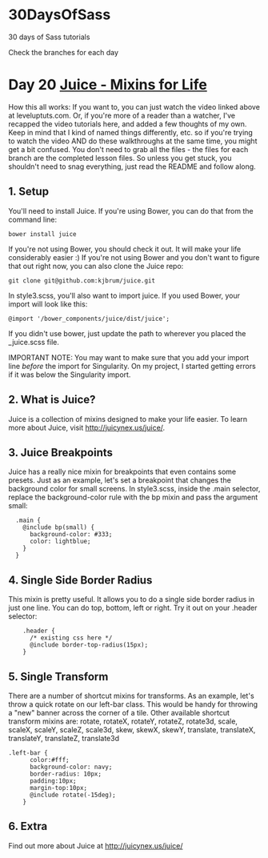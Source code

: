 30DaysOfSass
============

30 days of Sass tutorials

Check the branches for each day

# Day 20 [Juice - Mixins for Life](http://leveluptuts.com/tutorials/sass-tutorials/29-juice-mixins-life)
How this all works:  If you want to, you can just watch the video linked above at leveluptuts.com. Or, if you're more of a reader than a watcher, I've recapped the video tutorials here, and added a few thoughts of my own. Keep in mind that I kind of named things differently, etc. so if you're trying to watch the video AND do these walkthroughs at the same time, you might get a bit confused. You don't need to grab all the files - the files for each branch are the completed lesson files. So unless you get stuck, you shouldn't need to snag everything, just read the README and follow along.

## 1. Setup
You'll need to install Juice. If you're using Bower, you can do that from the command line:

```
bower install juice
```

If you're not using Bower, you should check it out. It will make your life considerably easier :) 
If you're not using Bower and you don't want to figure that out right now, you can also clone the Juice repo: 

```
git clone git@github.com:kjbrum/juice.git
```

In style3.scss, you'll also want to import juice. If you used Bower, your import will look like this:

```
@import '/bower_components/juice/dist/juice';
```

If you didn't use bower, just update the path to wherever you placed the _juice.scss file.

IMPORTANT NOTE: You may want to make sure that you add your import line *before* the import for Singularity.  On my project, I started getting errors if it was below the Singularity import.

## 2. What is Juice?
Juice is a collection of mixins designed to make your life easier. To learn more about Juice, visit http://juicynex.us/juice/.

## 3. Juice Breakpoints
Juice has a really nice mixin for breakpoints that even contains some presets. Just as an example, let's set a breakpoint that changes the background color for small screens.
In style3.scss, inside the .main selector, replace the background-color rule with the bp mixin and pass the argument small:

```
  .main {
    @include bp(small) {
      background-color: #333;
      color: lightblue;
    }
  }
```


## 4. Single Side Border Radius
This mixin is pretty useful. It allows you to do a single side border radius in just one line. You can do top, bottom, left or right. Try it out on your .header selector:

```
    .header {
      /* existing css here */
      @include border-top-radius(15px);
    }
```


## 5. Single Transform

There are a number of shortcut mixins for transforms. As an example, let's throw a quick rotate on our left-bar class. This would be handy for throwing a "new" banner across the corner of a tile.
Other available shortcut transform mixins are: rotate, rotateX, rotateY, rotateZ, rotate3d, scale, scaleX, scaleY, scaleZ, scale3d, skew, skewX, skewY, translate, translateX, translateY, translateZ, translate3d
```
.left-bar {
      color:#fff;
      background-color: navy;
      border-radius: 10px;
      padding:10px;
      margin-top:10px;
      @include rotate(-15deg);
    }
```


## 6. Extra
Find out more about Juice at http://juicynex.us/juice/
